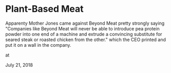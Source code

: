 # Plant-Based Meat




Apparenty Mother Jones came against Beyond Meat pretty strongly saying "Companies like Beyond Meat will never be able to introduce pea protein powder into one end of a machine and extrude a convincing substitute for seared steak or roasted chicken from the other." which the CEO printed and put it on a wall in the company. 
 







at

July 21, 2018















